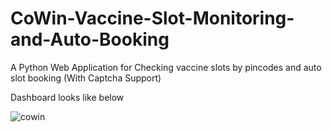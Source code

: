 # CoWin-Vaccine-Slot-Monitoring-and-Auto-Booking
A Python Web Application for Checking vaccine slots by pincodes and auto slot booking (With Captcha Support)

Dashboard looks like below

![cowin](https://user-images.githubusercontent.com/14833831/120104460-1e142000-c172-11eb-9d69-781b9479dd00.png)

